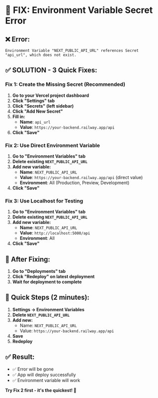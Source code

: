 # 🔧 FIX: Environment Variable Secret Error

## ❌ **Error:**
`Environment Variable "NEXT_PUBLIC_API_URL" references Secret "api_url", which does not exist.`

## ✅ **SOLUTION - 3 Quick Fixes:**

### **Fix 1: Create the Missing Secret (Recommended)**

1. **Go to your Vercel project dashboard**
2. **Click "Settings" tab**
3. **Click "Secrets" (left sidebar)**
4. **Click "Add New Secret"**
5. **Fill in:**
   - **Name**: `api_url`
   - **Value**: `https://your-backend.railway.app/api`
6. **Click "Save"**

### **Fix 2: Use Direct Environment Variable**

1. **Go to "Environment Variables" tab**
2. **Delete existing `NEXT_PUBLIC_API_URL`**
3. **Add new variable:**
   - **Name**: `NEXT_PUBLIC_API_URL`
   - **Value**: `https://your-backend.railway.app/api` (direct value)
   - **Environment**: All (Production, Preview, Development)
4. **Click "Save"**

### **Fix 3: Use Localhost for Testing**

1. **Go to "Environment Variables" tab**
2. **Delete existing `NEXT_PUBLIC_API_URL`**
3. **Add new variable:**
   - **Name**: `NEXT_PUBLIC_API_URL`
   - **Value**: `http://localhost:5000/api`
   - **Environment**: All
4. **Click "Save"**

## 🚀 **After Fixing:**

1. **Go to "Deployments" tab**
2. **Click "Redeploy" on latest deployment**
3. **Wait for deployment to complete**

## 🎯 **Quick Steps (2 minutes):**

1. **Settings → Environment Variables**
2. **Delete `NEXT_PUBLIC_API_URL`**
3. **Add new:**
   - Name: `NEXT_PUBLIC_API_URL`
   - Value: `https://your-backend.railway.app/api`
4. **Save**
5. **Redeploy**

## ✅ **Result:**
- ✅ Error will be gone
- ✅ App will deploy successfully
- ✅ Environment variable will work

**Try Fix 2 first - it's the quickest! 🚀**